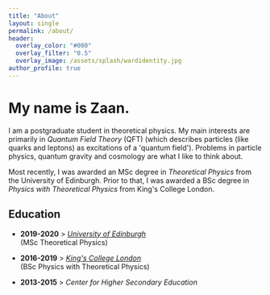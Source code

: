 ```yaml
---
title: "About"
layout: single
permalink: /about/
header:
  overlay_color: "#000"
  overlay_filter: "0.5"
  overlay_image: /assets/splash/wardidentity.jpg
author_profile: true
---
```

# My name is Zaan.
I am a postgraduate student in theoretical physics. My main interests are primarily in *Quantum Field Theory* (QFT) (which describes particles (like quarks and leptons) as excitations of a 'quantum field'). Problems in particle physics, quantum gravity and cosmology are what I like to think about.

Most recently, I was awarded an MSc degree in *Theoretical Physics* from the University of Edinburgh. Prior to that, I was awarded a BSc degree in *Physics with Theoretical Physics* from King's College London.

## Education
+ **2019-2020**  >  *[University of Edinburgh](https://ed.ac.uk)* <br>(MSc Theoretical Physics)

+ **2016-2019**  >  *[King's College London](https://kcl.ac.uk)* <br>(BSc Physics with Theoretical Physics)

+ **2013-2015**  >  *Center for Higher Secondary Education*
